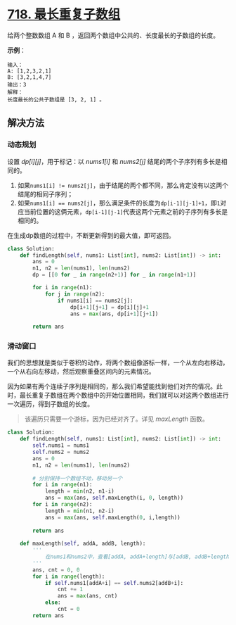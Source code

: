 # [718. 最长重复子数组](https://leetcode-cn.com/problems/maximum-length-of-repeated-subarray/)

给两个整数数组 A 和 B ，返回两个数组中公共的、长度最长的子数组的长度。

**示例**：
```
输入：
A: [1,2,3,2,1]
B: [3,2,1,4,7]
输出：3
解释：
长度最长的公共子数组是 [3, 2, 1] 。
```

## 解决方法

### 动态规划

设置 *dp[i][j]*，用于标记：以 *nums1[i]* 和 *nums2[j]* 结尾的两个子序列有多长是相同的。

1. 如果`nums1[i] != nums2[j]`，由于结尾的两个都不同，那么肯定没有以这两个结尾的相同子序列；
2. 如果`nums1[i] == nums2[j]`，那么满足条件的长度为`dp[i-1][j-1]+1`，即`1`对应当前位置的这俩元素，`dp[i-1][j-1]`代表这两个元素之前的子序列有多长是相同的。

在生成dp数组的过程中，不断更新得到的最大值，即可返回。

```py
class Solution:
    def findLength(self, nums1: List[int], nums2: List[int]) -> int:
        ans = 0
        n1, n2 = len(nums1), len(nums2)
        dp = [[0 for _ in range(n2+1)] for _ in range(n1+1)]

        for i in range(n1):
            for j in range(n2):
                if nums1[i] == nums2[j]:
                    dp[i+1][j+1] = dp[i][j]+1
                    ans = max(ans, dp[i+1][j+1])
        
        return ans
```

### 滑动窗口

我们的思想就是类似于卷积的动作，将两个数组像游标一样，一个从左向右移动，一个从右向左移动，然后观察重叠区间内的元素情况。

因为如果有两个连续子序列是相同的，那么我们希望能找到他们对齐的情况。此时，最长重复子数组在两个数组中的开始位置相同，我们就可以对这两个数组进行一次遍历，得到子数组的长度。

> 该遍历只需要一个游标，因为已经对齐了。详见 *maxLength* 函数。

```py
class Solution:
    def findLength(self, nums1: List[int], nums2: List[int]) -> int:
        self.nums1 = nums1
        self.nums2 = nums2
        ans = 0
        n1, n2 = len(nums1), len(nums2)
        
        # 分别保持一个数组不动，移动另一个
        for i in range(n1):
            length = min(n2, n1-i)
            ans = max(ans, self.maxLength(i, 0, length))
        for i in range(n2):
            length = min(n1, n2-i)
            ans = max(ans, self.maxLength(0, i,length))
            
        return ans
    
    def maxLength(self, addA, addB, length):
        '''
            在nums1和nums2中，查看[addA, addA+length]与[addB, addB+length]对齐时的最长子序列长度
        '''
        ans, cnt = 0, 0
        for i in range(length):
            if self.nums1[addA+i] == self.nums2[addB+i]:
                cnt += 1
                ans = max(ans, cnt)
            else:
                cnt = 0
        return ans
```